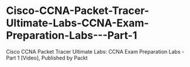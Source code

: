 # Cisco-CCNA-Packet-Tracer-Ultimate-Labs-CCNA-Exam-Preparation-Labs---Part-1
Cisco CCNA Packet Tracer Ultimate Labs: CCNA Exam Preparation Labs - Part 1 [Video], Published by Packt
